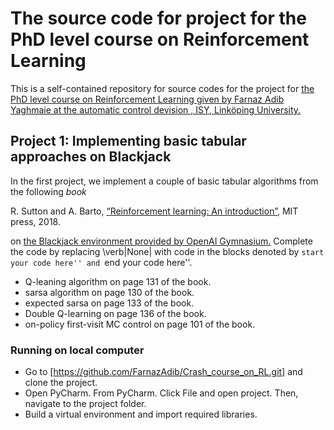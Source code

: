 # The source code for project for the PhD level course on Reinforcement Learning

This is a self-contained repository for source codes for the project for [the PhD level course on Reinforcement Learning given by Farnaz Adib Yaghmaie at the automatic control devision , ISY, Linköping University.](https://farad59.gitlab-pages.liu.se/reinforcement_learning_phd_course/)

## Project 1: Implementing basic tabular approaches on Blackjack
In the first project, we implement a couple of basic tabular algorithms from the following _book_

R. Sutton and A. Barto, [“Reinforcement learning: An introduction”](http://incompleteideas.net/book/the-book-2nd.html), MIT press, 2018.

 on [the Blackjack environment provided by OpenAI Gymnasium.](https://gymnasium.farama.org/environments/toy_text/blackjack/) Complete the code by replacing \verb|None| with code in the blocks denoted by ``start your code here'' and ``end your code here''.

*  Q-leaning algorithm on page 131 of the book. 
* sarsa algorithm on page 130 of the book. 
* expected sarsa on page 133 of the book. 
* Double Q-learning on page 136 of the book. 
* on-policy first-visit MC control on page 101 of the book. 

### Running on local computer
* Go to [https://github.com/FarnazAdib/Crash_course_on_RL.git] and clone the project.
* Open PyCharm. From PyCharm. Click File and open project. Then, navigate to the project folder.
* Build a virtual environment and import required libraries.


